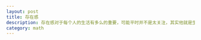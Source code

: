 ```yaml
---
layout: post
title: 存在感
description: 存在感对于每个人的生活有多么的重要，可能平时并不是太关注，其实他就是生活的全部
category: math
---
```






[BeiYuu]:    http://beiyuu.com  "BeiYuu"
